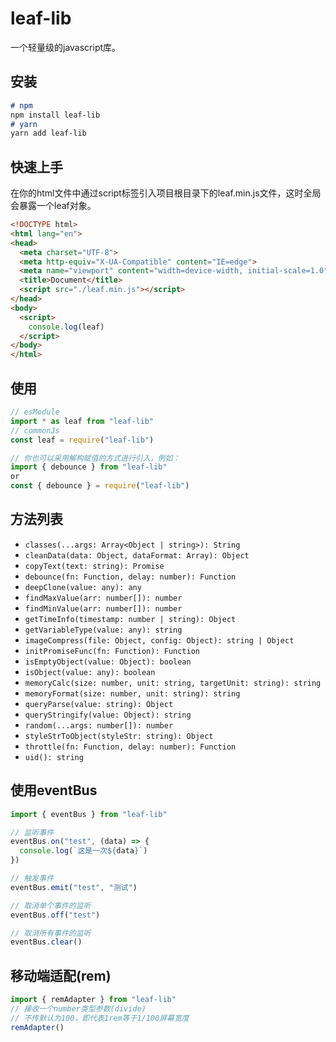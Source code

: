 # leaf-lib

一个轻量级的javascript库。

## 安装

```markdown
# npm
npm install leaf-lib
# yarn
yarn add leaf-lib
```

## 快速上手

在你的html文件中通过script标签引入项目根目录下的leaf.min.js文件，这时全局会暴露一个leaf对象。

```html
<!DOCTYPE html>
<html lang="en">
<head>
  <meta charset="UTF-8">
  <meta http-equiv="X-UA-Compatible" content="IE=edge">
  <meta name="viewport" content="width=device-width, initial-scale=1.0">
  <title>Document</title>
  <script src="./leaf.min.js"></script>
</head>
<body>
  <script>
    console.log(leaf)
  </script>
</body>
</html>
```

## 使用

```javascript
// esModule
import * as leaf from "leaf-lib"
// commonJs
const leaf = require("leaf-lib")

// 你也可以采用解构赋值的方式进行引入，例如：
import { debounce } from "leaf-lib"
or
const { debounce } = require("leaf-lib")
```

## 方法列表

- `classes(...args: Array<Object | string>): String`
- `cleanData(data: Object, dataFormat: Array): Object`
- `copyText(text: string): Promise`
- `debounce(fn: Function, delay: number): Function`
- `deepClone(value: any): any`
- `findMaxValue(arr: number[]): number`
- `findMinValue(arr: number[]): number`
- `getTimeInfo(timestamp: number | string): Object`
- `getVariableType(value: any): string`
- `imageCompress(file: Object, config: Object): string | Object`
- `initPromiseFunc(fn: Function): Function`
- `isEmptyObject(value: Object): boolean`
- `isObject(value: any): boolean`
- `memoryCalc(size: number, unit: string, targetUnit: string): string`
- `memoryFormat(size: number, unit: string): string`
- `queryParse(value: string): Object`
- `queryStringify(value: Object): string`
- `random(...args: number[]): number`
- `styleStrToObject(styleStr: string): Object`
- `throttle(fn: Function, delay: number): Function`
- `uid(): string`

## 使用eventBus
```javascript
import { eventBus } from "leaf-lib"

// 监听事件
eventBus.on("test", (data) => {
  console.log(`这是一次${data}`)
})

// 触发事件
eventBus.emit("test", "测试")

// 取消单个事件的监听
eventBus.off("test")

// 取消所有事件的监听
eventBus.clear()
```

## 移动端适配(rem)
```javascript
import { remAdapter } from "leaf-lib"
// 接收一个number类型参数(divide)
// 不传默认为100，即代表1rem等于1/100屏幕宽度
remAdapter()
```